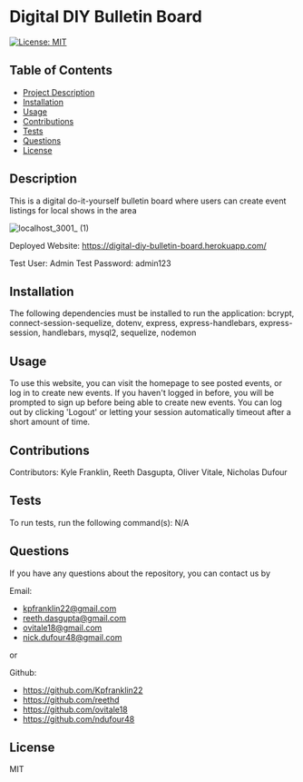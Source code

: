 # Digital DIY Bulletin Board
  [![License: MIT](https://img.shields.io/badge/License-MIT-yellow.svg)](https://opensource.org/licenses/MIT)

## Table of Contents
  - [Project Description](#description)
  - [Installation](#installation)
  - [Usage](#usage)
  - [Contributions](#contributions)
  - [Tests](#tests)
  - [Questions](#questions)
  - [License](#license)

## Description
  This is a digital do-it-yourself bulletin board where users can create event listings for local shows in the area

![localhost_3001_ (1)](https://user-images.githubusercontent.com/115495027/218912982-e6885770-c582-4597-aac6-4eedc13808a6.png)

Deployed Website: https://digital-diy-bulletin-board.herokuapp.com/

Test User: Admin
Test Password: admin123

## Installation 
  The following dependencies must be installed to run the application: bcrypt, connect-session-sequelize, dotenv, express, express-handlebars, express-session, handlebars, mysql2, sequelize, nodemon

## Usage
To use this website, you can visit the homepage to see posted events, or log in to create new events. If you haven't logged in before, you will be prompted to sign up before being able to create new events. You can log out by clicking 'Logout' or letting your session automatically timeout after a short amount of time.

## Contributions
Contributors: Kyle Franklin, Reeth Dasgupta, Oliver Vitale, Nicholas Dufour

## Tests
To run tests, run the following command(s): N/A

## Questions
If you have any questions about the repository, you can contact us by


Email:
- kpfranklin22@gmail.com 
- reeth.dasgupta@gmail.com 
- ovitale18@gmail.com 
- nick.dufour48@gmail.com

or 

Github: 
- https://github.com/Kpfranklin22 
- https://github.com/reethd 
- https://github.com/ovitale18 
- https://github.com/ndufour48


## License
MIT
